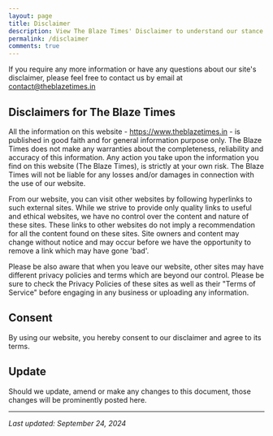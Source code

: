 ```yaml
---
layout: page
title: Disclaimer
description: View The Blaze Times' Disclaimer to understand our stance on liability, accuracy of content, and the general use of information from our website.
permalink: /disclaimer
comments: true
---
```


If you require any more information or have any questions about our site's disclaimer, please feel free to contact us by email at contact@theblazetimes.in

## Disclaimers for The Blaze Times

All the information on this website - https://www.theblazetimes.in - is published in good faith and for general information purpose only. The Blaze Times does not make any warranties about the completeness, reliability and accuracy of this information. Any action you take upon the information you find on this website (The Blaze Times), is strictly at your own risk. The Blaze Times will not be liable for any losses and/or damages in connection with the use of our website.

From our website, you can visit other websites by following hyperlinks to such external sites. While we strive to provide only quality links to useful and ethical websites, we have no control over the content and nature of these sites. These links to other websites do not imply a recommendation for all the content found on these sites. Site owners and content may change without notice and may occur before we have the opportunity to remove a link which may have gone 'bad'.

Please be also aware that when you leave our website, other sites may have different privacy policies and terms which are beyond our control. Please be sure to check the Privacy Policies of these sites as well as their "Terms of Service" before engaging in any business or uploading any information.

## Consent

By using our website, you hereby consent to our disclaimer and agree to its terms.

## Update

Should we update, amend or make any changes to this document, those changes will be prominently posted here.

---

*Last updated: September 24, 2024*
